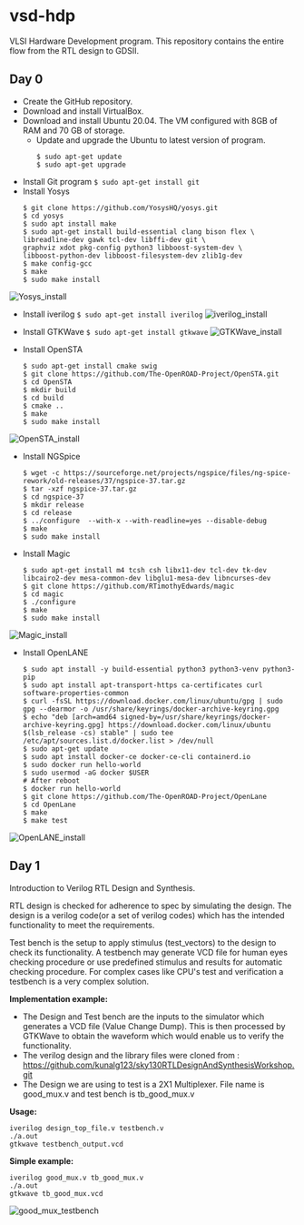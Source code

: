 # vsd-hdp
VLSI Hardware Development program. This repository contains the entire flow from the RTL design to GDSII.

## Day 0
 * Create the GitHub repository.
 * Download and install VirtualBox.
 * Download and install Ubuntu 20.04. The VM configured with 8GB of RAM and 70 GB of storage.
   * Update and upgrade the Ubuntu to latest version of program.
     ```
     $ sudo apt-get update
     $ sudo apt-get upgrade
     ```
 * Install Git program `$ sudo apt-get install git`
 * Install Yosys
     ```
     $ git clone https://github.com/YosysHQ/yosys.git
     $ cd yosys
     $ sudo apt install make
     $ sudo apt-get install build-essential clang bison flex \
    libreadline-dev gawk tcl-dev libffi-dev git \
    graphviz xdot pkg-config python3 libboost-system-dev \
    libboost-python-dev libboost-filesystem-dev zlib1g-dev
     $ make config-gcc
     $ make
     $ sudo make install
     ```
  ![Yosys_install](https://github.com/pitman75/vsd-hdp/assets/12179612/7525dcc7-a00c-4932-9f53-110079a0adbf)
  
 * Install iverilog `$ sudo apt-get install iverilog`
  ![iverilog_install](https://github.com/pitman75/vsd-hdp/assets/12179612/934d85c3-262d-436e-b23d-4ce7bac61452)

 * Install GTKWave `$ sudo apt-get install gtkwave`
  ![GTKWave_install](https://github.com/pitman75/vsd-hdp/assets/12179612/aa926e90-c702-4b58-953a-c5f9ad9e1de0)

 * Install OpenSTA
     ```
     $ sudo apt-get install cmake swig
     $ git clone https://github.com/The-OpenROAD-Project/OpenSTA.git
     $ cd OpenSTA
     $ mkdir build
     $ cd build
     $ cmake ..
     $ make
     $ sudo make install
     ```
  ![OpenSTA_install](https://github.com/pitman75/vsd-hdp/assets/12179612/e4aebe41-848f-4de7-8bfa-333daf78f3e3)
  
 * Install NGSpice
     ```
     $ wget -c https://sourceforge.net/projects/ngspice/files/ng-spice-rework/old-releases/37/ngspice-37.tar.gz
     $ tar -xzf ngspice-37.tar.gz
     $ cd ngspice-37
     $ mkdir release
     $ cd release
     $ ../configure  --with-x --with-readline=yes --disable-debug
     $ make
     $ sudo make install
     ```
 * Install Magic
     ```
     $ sudo apt-get install m4 tcsh csh libx11-dev tcl-dev tk-dev libcairo2-dev mesa-common-dev libglu1-mesa-dev libncurses-dev
     $ git clone https://github.com/RTimothyEdwards/magic
     $ cd magic
     $ ./configure
     $ make
     $ sudo make install
     ```
  ![Magic_install](https://github.com/pitman75/vsd-hdp/assets/12179612/de7367c1-b028-4a45-b590-69cb242de9df)
  
 * Install OpenLANE
     ```
     $ sudo apt install -y build-essential python3 python3-venv python3-pip
     $ sudo apt install apt-transport-https ca-certificates curl software-properties-common
     $ curl -fsSL https://download.docker.com/linux/ubuntu/gpg | sudo gpg --dearmor -o /usr/share/keyrings/docker-archive-keyring.gpg
     $ echo "deb [arch=amd64 signed-by=/usr/share/keyrings/docker-archive-keyring.gpg] https://download.docker.com/linux/ubuntu $(lsb_release -cs) stable" | sudo tee /etc/apt/sources.list.d/docker.list > /dev/null
     $ sudo apt-get update
     $ sudo apt install docker-ce docker-ce-cli containerd.io
     $ sudo docker run hello-world
     $ sudo usermod -aG docker $USER
     # After reboot
     $ docker run hello-world
     $ git clone https://github.com/The-OpenROAD-Project/OpenLane
     $ cd OpenLane
     $ make
     $ make test
     ```
![OpenLANE_install](https://github.com/pitman75/vsd-hdp/assets/12179612/1d0a7ef1-50bb-4c19-995e-2780761a74be)

## Day 1

Introduction to Verilog RTL Design and Synthesis.

RTL design is checked for adherence to spec by simulating the design. The design is a verilog code(or a set of verilog codes) which has the intended functionality to meet the requirements.

Test bench is the setup to apply stimulus (test_vectors) to the design to check its functionality. A testbench may generate VCD file for human eyes checking procedure or use predefined stimulus and results for automatic checking procedure. For complex cases like CPU's test and verification a testbench is a very complex solution.

**Implementation example:**

 * The Design and Test bench are the inputs to the simulator which generates a VCD file (Value Change Dump). This is then processed by GTKWave to obtain the waveform which would enable us to verify the functionality.
 * The verilog design and the library files were cloned from : https://github.com/kunalg123/sky130RTLDesignAndSynthesisWorkshop.git
 * The Design we are using to test is a 2X1 Multiplexer. File name is good_mux.v and test bench is tb_good_mux.v

**Usage:**
```
iverilog design_top_file.v testbench.v
./a.out
gtkwave testbench_output.vcd 
```

**Simple example:**
```
iverilog good_mux.v tb_good_mux.v
./a.out
gtkwave tb_good_mux.vcd
```
![good_mux_testbench](https://github.com/pitman75/vsd-hdp/assets/12179612/fe4a56be-0f3e-46d7-a242-97d378d3b771)

